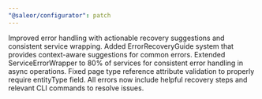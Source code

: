 ```yaml
---
"@saleor/configurator": patch
---
```


Improved error handling with actionable recovery suggestions and consistent service wrapping. Added ErrorRecoveryGuide system that provides context-aware suggestions for common errors. Extended ServiceErrorWrapper to 80% of services for consistent error handling in async operations. Fixed page type reference attribute validation to properly require entityType field. All errors now include helpful recovery steps and relevant CLI commands to resolve issues.